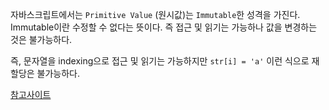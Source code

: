 자바스크립트에서는 `Primitive Value` (원시값)는 `Immutable`한 성격을 가진다. Immutable이란 수정할 수 없다는 뜻이다. 즉 접근 및 읽기는 가능하나 값을 변경하는 것은 불가능하다.

즉, 문자열을 indexing으로 접근 및 읽기는 가능하지만 `str[i] = 'a'` 이런 식으로 재할당은 불가능하다.

[참고사이트](https://medium.com/@lainakarosic/primitives-in-javascript-you-cant-change-index-0-of-a-string-e6f340fb4f19)

